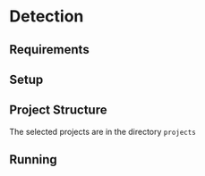 # Detection

## Requirements

## Setup

## Project Structure 

The selected projects are in the directory `projects`

## Running
